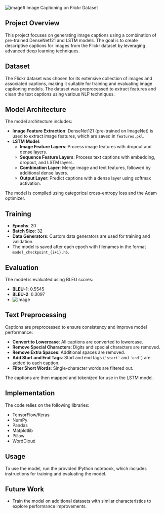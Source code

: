 ![image](https://github.com/user-attachments/assets/e1e8a79a-a733-4b63-8232-6c3bf9127712)# Image Captioning on Flickr Dataset

## Project Overview
This project focuses on generating image captions using a combination of pre-trained DenseNet121 and LSTM models. The goal is to create descriptive captions for images from the Flickr dataset by leveraging advanced deep learning techniques.

## Dataset
The Flickr dataset was chosen for its extensive collection of images and associated captions, making it suitable for training and evaluating image captioning models. The dataset was preprocessed to extract features and clean the text captions using various NLP techniques.

## Model Architecture
The model architecture includes:

- **Image Feature Extraction**: DenseNet121 (pre-trained on ImageNet) is used to extract image features, which are saved in `features.pkl`.
- **LSTM Model**:
  - **Image Feature Layers**: Process image features with dropout and dense layers.
  - **Sequence Feature Layers**: Process text captions with embedding, dropout, and LSTM layers.
  - **Combination Layer**: Merge image and text features, followed by additional dense layers.
  - **Output Layer**: Predict captions with a dense layer using softmax activation.

The model is compiled using categorical cross-entropy loss and the Adam optimizer.

## Training
- **Epochs**: 20
- **Batch Size**: 32
- **Data Generators**: Custom data generators are used for training and validation.
- The model is saved after each epoch with filenames in the format `model_checkpoint_{i+1}.h5`.

## Evaluation
The model is evaluated using BLEU scores:
- **BLEU-1**: 0.5545
- **BLEU-2**: 0.3097
- ![image](https://github.com/user-attachments/assets/8231dac1-360d-4983-92a6-3a0a2c3c8271)


## Text Preprocessing
Captions are preprocessed to ensure consistency and improve model performance:
- **Convert to Lowercase**: All captions are converted to lowercase.
- **Remove Special Characters**: Digits and special characters are removed.
- **Remove Extra Spaces**: Additional spaces are removed.
- **Add Start and End Tags**: Start and end tags (`'start'` and `'end'`) are added to each caption.
- **Filter Short Words**: Single-character words are filtered out.

The captions are then mapped and tokenized for use in the LSTM model.

## Implementation
The code relies on the following libraries:
- TensorFlow/Keras
- NumPy
- Pandas
- Matplotlib
- Pillow
- WordCloud

## Usage
To use the model, run the provided IPython notebook, which includes instructions for training and evaluating the model.

## Future Work
- Train the model on additional datasets with similar characteristics to explore performance improvements.
